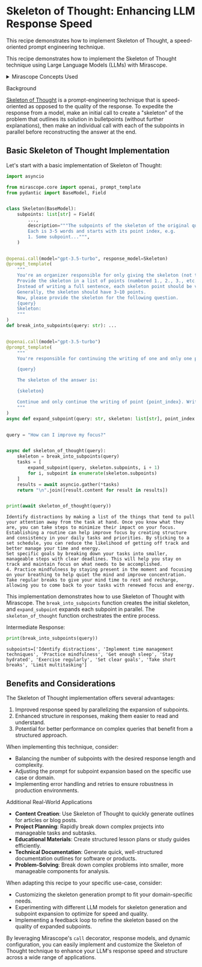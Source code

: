 # Skeleton of Thought: Enhancing LLM Response Speed

This recipe demonstrates how to implement Skeleton of Thought, a speed-oriented prompt engineering technique.

This recipe demonstrates how to implement the Skeleton of Thought technique using Large Language Models (LLMs) with Mirascope.

<details class="tip">
<summary>Mirascope Concepts Used</summary>
<ul>
<li><a href="../../../../learn/prompts/">Prompts</a></li>
<li><a href="../../../../learn/calls/">Calls</a></li>
<li><a href="../../../../learn/response_models/">Response Models</a></li>
</ul>
</details>

<div class="admonition note">
<p class="admonition-title">Background</p>
<p><a href="https://arxiv.org/pdf/2307.15337">Skeleton of Thought</a> is a prompt-engineering technique that is speed-oriented as opposed to the quality of the response. To expedite the response from a model, make an initial call to create a "skeleton" of the problem that outlines its solution in bulletpoints (without further explanations), then make an individual call with each of the subpoints in parallel before reconstructing the answer at the end.</p>
</div>

## Basic Skeleton of Thought Implementation

Let's start with a basic implementation of Skeleton of Thought:




```python
import asyncio

from mirascope.core import openai, prompt_template
from pydantic import BaseModel, Field


class Skeleton(BaseModel):
    subpoints: list[str] = Field(
        ...,
        description="""The subpoints of the skeleton of the original query.
        Each is 3-5 words and starts with its point index, e.g. 
        1. Some subpoint...""",
    )


@openai.call(model="gpt-3.5-turbo", response_model=Skeleton)
@prompt_template(
    """
    You're an organizer responsible for only giving the skeleton (not the full content) for answering the question.
    Provide the skeleton in a list of points (numbered 1., 2., 3., etc.) to answer the question. 
    Instead of writing a full sentence, each skeleton point should be very short with only 3∼5 words.
    Generally, the skeleton should have 3∼10 points.
    Now, please provide the skeleton for the following question.
    {query}
    Skeleton:
    """
)
def break_into_subpoints(query: str): ...


@openai.call(model="gpt-3.5-turbo")
@prompt_template(
    """
    You're responsible for continuing the writing of one and only one point in the overall answer to the following question:

    {query}

    The skeleton of the answer is:

    {skeleton}

    Continue and only continue the writing of point {point_index}. Write it very shortly in 1-2 sentences and do not continue with other points!
    """
)
async def expand_subpoint(query: str, skeleton: list[str], point_index: int): ...


query = "How can I improve my focus?"


async def skeleton_of_thought(query):
    skeleton = break_into_subpoints(query)
    tasks = [
        expand_subpoint(query, skeleton.subpoints, i + 1)
        for i, subpoint in enumerate(skeleton.subpoints)
    ]
    results = await asyncio.gather(*tasks)
    return "\n".join([result.content for result in results])


print(await skeleton_of_thought(query))
```

    Identify distractions by making a list of the things that tend to pull your attention away from the task at hand. Once you know what they are, you can take steps to minimize their impact on your focus.
    Establishing a routine can help improve focus by creating structure and consistency in your daily tasks and priorities. By sticking to a set schedule, you can reduce the likelihood of getting off track and better manage your time and energy.
    Set specific goals by breaking down your tasks into smaller, manageable steps with clear deadlines. This will help you stay on track and maintain focus on what needs to be accomplished.
    4. Practice mindfulness by staying present in the moment and focusing on your breathing to help quiet the mind and improve concentration.
    Take regular breaks to give your mind time to rest and recharge, allowing you to come back to your tasks with renewed focus and energy.


This implementation demonstrates how to use Skeleton of Thought with Mirascope. The `break_into_subpoints` function creates the initial skeleton, and `expand_subpoint` expands each subpoint in parallel. The `skeleton_of_thought` function orchestrates the entire process.

Intermediate Response:



```python
print(break_into_subpoints(query))
```

    subpoints=['Identify distractions', 'Implement time management techniques', 'Practice mindfulness', 'Get enough sleep', 'Stay hydrated', 'Exercise regularly', 'Set clear goals', 'Take short breaks', 'Limit multitasking']


## Benefits and Considerations

The Skeleton of Thought implementation offers several advantages:

1. Improved response speed by parallelizing the expansion of subpoints.
2. Enhanced structure in responses, making them easier to read and understand.
3. Potential for better performance on complex queries that benefit from a structured approach.

When implementing this technique, consider:

- Balancing the number of subpoints with the desired response length and complexity.
- Adjusting the prompt for subpoint expansion based on the specific use case or domain.
- Implementing error handling and retries to ensure robustness in production environments.

<div class="admonition tip">
<p class="admonition-title">Additional Real-World Applications</p>
<ul>
<li><b>Content Creation</b>: Use Skeleton of Thought to quickly generate outlines for articles or blog posts.</li>
<li><b>Project Planning</b>: Rapidly break down complex projects into manageable tasks and subtasks.</li>
<li><b>Educational Materials</b>: Create structured lesson plans or study guides efficiently.</li>
<li><b>Technical Documentation</b>: Generate quick, well-structured documentation outlines for software or products.</li>
<li><b>Problem-Solving</b>: Break down complex problems into smaller, more manageable components for analysis.</li>
</ul>
</div>

When adapting this recipe to your specific use-case, consider:

- Customizing the skeleton generation prompt to fit your domain-specific needs.
- Experimenting with different LLM models for skeleton generation and subpoint expansion to optimize for speed and quality.
- Implementing a feedback loop to refine the skeleton based on the quality of expanded subpoints.

By leveraging Mirascope's `call` decorator, response models, and dynamic configuration, you can easily implement and customize the Skeleton of Thought technique to enhance your LLM's response speed and structure across a wide range of applications.
